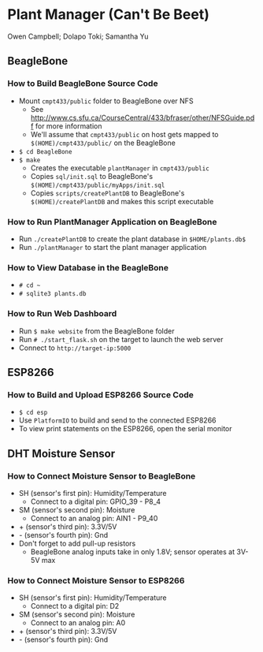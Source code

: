 # Plant Manager (Can't Be Beet)
Owen Campbell; Dolapo Toki; Samantha Yu

## BeagleBone
### How to Build BeagleBone Source Code
* Mount `cmpt433/public` folder to BeagleBone over NFS
  * See http://www.cs.sfu.ca/CourseCentral/433/bfraser/other/NFSGuide.pdf for more information
  * We'll assume that `cmpt433/public` on host gets mapped to `$(HOME)/cmpt433/public/` on the BeagleBone
* `$ cd BeagleBone`
* `$ make`
  * Creates the executable `plantManager` in `cmpt433/public`
  * Copies `sql/init.sql` to BeagleBone's `$(HOME)/cmpt433/public/myApps/init.sql`
  * Copies `scripts/createPlantDB` to BeagleBone's `$(HOME)/createPlantDB` and makes this script executable

### How to Run PlantManager Application on BeagleBone
* Run `./createPlantDB` to create the plant database in `$HOME/plants.db$`
* Run `./plantManager` to start the plant manager application

### How to View Database in the BeagleBone
* `# cd ~`
* `# sqlite3 plants.db`

### How to Run Web Dashboard
* Run `$ make website` from the BeagleBone folder
* Run `# ./start_flask.sh` on the target to launch the web server
* Connect to `http://target-ip:5000`

## ESP8266
### How to Build and Upload ESP8266 Source Code
* `$ cd esp`
* Use `PlatformIO` to build and send to the connected ESP8266
* To view print statements on the ESP8266, open the serial monitor

## DHT Moisture Sensor
### How to Connect Moisture Sensor to BeagleBone
* SH (sensor's first pin): Humidity/Temperature
  * Connect to a digital pin: GPIO_39 - P8_4
* SM (sensor's second pin): Moisture
  * Connect to an analog pin: AIN1 - P9_40
* \+ (sensor's third pin): 3.3V/5V
* \- (sensor's fourth pin): Gnd
* Don't forget to add pull-up resistors
  * BeagleBone analog inputs take in only 1.8V; sensor operates at 3V-5V max

### How to Connect Moisture Sensor to ESP8266
* SH (sensor's first pin): Humidity/Temperature
  * Connect to a digital pin: D2
* SM (sensor's second pin): Moisture
  * Connect to an analog pin: A0
* \+ (sensor's third pin): 3.3V/5V
* \- (sensor's fourth pin): Gnd

